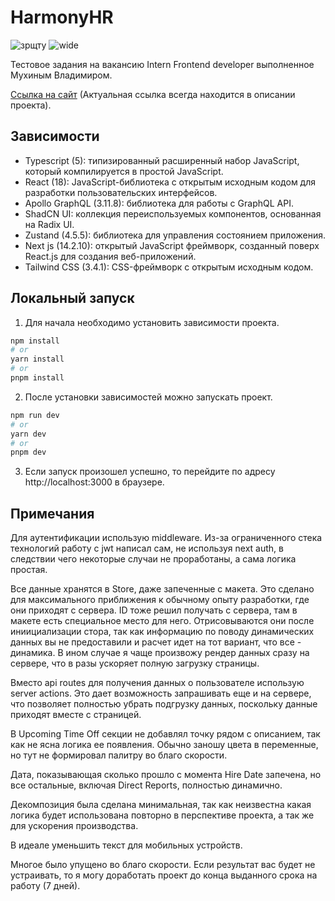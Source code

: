 # HarmonyHR
![зрщту](https://github.com/user-attachments/assets/9fc7322e-85a3-475e-ad99-8ed8c3131206)
![wide](https://github.com/user-attachments/assets/1ae61a24-138e-47fc-b9f7-c39b2f80dd87)

Тестовое задания на вакансию Intern Frontend developer выполненное Мухиным Владимиром.

[Ссылка на сайт](https://harmony-hr.vercel.app/info/timeoff) (Актуальная ссылка всегда находится в описании проекта).

## Зависимости
- Typescript (5): типизированный расширенный набор JavaScript, который компилируется в простой JavaScript.
- React (18): JavaScript-библиотека с открытым исходным кодом для разработки пользовательских интерфейсов.
- Apollo GraphQL (3.11.8): библиотека для работы с GraphQL API.
- ShadCN UI: коллекция переиспользуемых компонентов, основанная на Radix UI.
- Zustand (4.5.5): библиотека для управления состоянием приложения.
- Next js (14.2.10): открытый JavaScript фреймворк, созданный поверх React.js для создания веб-приложений.
- Tailwind CSS (3.4.1): CSS-фреймворк с открытым исходным кодом.

## Локальный запуск
1. Для начала необходимо установить зависимости проекта.
```bash
npm install
# or
yarn install
# or
pnpm install
```
2. После установки зависимостей можно запускать проект.
```bash
npm run dev
# or
yarn dev
# or
pnpm dev
```
3. Если запуск произошел успешно, то перейдите по адресу http://localhost:3000 в браузере.

## Примечания
Для аутентификации использую middleware. Из-за ограниченного стека технологий работу с jwt написал сам, не используя next auth, в следствии чего некоторые случаи не проработаны, а сама логика простая. 

Все данные хранятся в Store, даже запеченные с макета. Это сделано для максимального приближения к обычному опыту разработки, где они приходят с сервера. ID тоже решил получать с сервера, там в макете есть специальное место для него. Отрисовываются они после иниициализации стора, так как информацию по поводу динамических данных вы не предоставили и расчет идет на тот вариант, что все - динамика. В ином случае я чаще произвожу рендер данных сразу на сервере, что в разы ускоряет полную загрузку страницы.

Вместо api routes для получения данных о пользователе использую server actions. Это дает возможность запрашивать еще и на сервере, что позволяет полностью убрать подгрузку данных, поскольку данные приходят вместе с страницей. 

В Upcoming Time Off секции не добавлял точку рядом с описанием, так как не ясна логика ее появления. Обычно заношу цвета в переменные, но тут не формировал палитру во благо скорости.

Дата, показывающая сколько прошло с момента Hire Date запечена, но все остальные, включая Direct Reports, полностью динамично. 

Декомпозиция была сделана минимальная, так как неизвестна какая логика будет использована повторно в перспективе проекта, а так же для ускорения производства.

В идеале уменьшить текст для мобильных устройств.

Многое было упущено во благо скорости. Если результат вас будет не устраивать, то я могу доработать проект до конца выданного срока на работу (7 дней).
